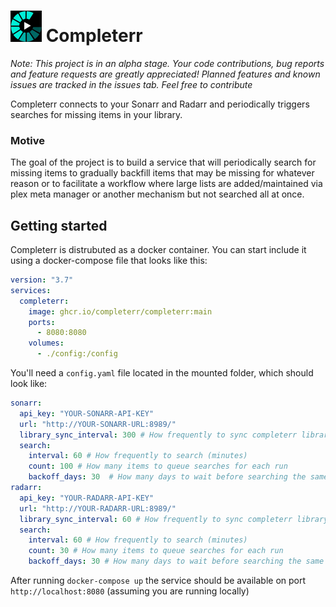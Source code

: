 # <img src="./logo-dark.svg" width="50px"/> Completerr

*Note: This project is in an alpha stage. Your code contributions, bug reports and feature requests are greatly appreciated! Planned features and known issues are tracked in the issues tab. Feel free to contribute*

Completerr connects to your Sonarr and Radarr and periodically triggers searches for missing items in your library.

### Motive

The goal of the project is to build a service that will periodically search for missing items to gradually backfill items that may be missing for whatever reason or to facilitate a workflow where large lists are added/maintained via plex meta manager or another mechanism but not searched all at once.

## Getting started

Completerr is distrubuted as a docker container. You can start include it using a docker-compose file that looks like this:

```yaml
version: "3.7"
services:
  completerr:
    image: ghcr.io/completerr/completerr:main
    ports:
      - 8080:8080
    volumes:
      - ./config:/config
```

You'll need a `config.yaml` file located in the mounted folder, which should look like:

```yaml
sonarr:
  api_key: "YOUR-SONARR-API-KEY"
  url: "http://YOUR-SONARR-URL:8989/"
  library_sync_interval: 300 # How frequently to sync completerr library with sonarr library
  search:
    interval: 60 # How frequently to search (minutes)
    count: 100 # How many items to queue searches for each run
    backoff_days: 30  # How many days to wait before searching the same item a second time
radarr:
  api_key: "YOUR-RADARR-API-KEY"
  url: "http://YOUR-RADARR-URL:8989/"
  library_sync_interval: 60 # How frequently to sync completerr library with sonarr library
  search:
    interval: 60 # How frequently to search (minutes)
    count: 30 # How many items to queue searches for each run
    backoff_days: 30 # How many days to wait before searching the same item a second time
```

After running `docker-compose up` the service should be available on port `http://localhost:8080` (assuming you are running locally)

